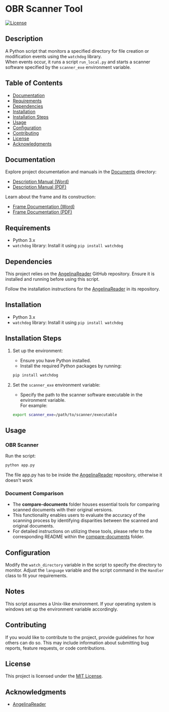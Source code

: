 # OBR Scanner Tool

[![License](https://img.shields.io/badge/License-MIT-blue.svg)](LICENSE)

## Description

A Python script that monitors a specified directory for file creation or modification events using the `watchdog`
library.\
When events occur, it runs a script `run_local.py` and starts a scanner software specified by the `scanner_exe`
environment variable.

## Table of Contents

- [Documentation](#documentation)
- [Requirements](#requirements)
- [Dependencies](#dependencies)
- [Installation](#installation)
- [Installation Steps](#installation-steps)
- [Usage](#usage)
- [Configuration](#configuration)
- [Contributing](#contributing)
- [License](#license)
- [Acknowledgments](#acknowledgments)

## Documentation

Explore project documentation and manuals in the [Documents](Documents) directory:

- [Description Manual (Word)](Documents/Description_Manual.docx)
- [Description Manual (PDF)](Documents/Description_Manual.pdf)

Learn about the frame and its construction:

- [Frame Documentation (Word)](Documents/Frame.docx)
- [Frame Documentation (PDF)](Documents/Frame.pdf)

## Requirements

- Python 3.x
- `watchdog` library: Install it using `pip install watchdog`

## Dependencies

This project relies on the [AngelinaReader](https://github.com/IlyaOvodov/AngelinaReader) GitHub repository. Ensure it
is installed and running before using this script.

Follow the installation instructions for the [AngelinaReader](https://github.com/IlyaOvodov/AngelinaReader) in its
repository.

## Installation

- Python 3.x
- `watchdog` library: Install it using `pip install watchdog`

## Installation Steps

1. Set up the environment:
    - Ensure you have Python installed.
    - Install the required Python packages by running:
   ```bash
   pip install watchdog
   ```

2. Set the `scanner_exe` environment variable:
    - Specify the path to the scanner software executable in the environment variable. \
      For example:

   ```bash
   export scanner_exe=/path/to/scanner/executable
   ```

## Usage

### OBR Scanner

Run the script:

   ```bash
   python app.py
   ```

The file app.py has to be inside the [AngelinaReader](https://github.com/IlyaOvodov/AngelinaReader) repository,
otherwise it doesn't work

### Document Comparison
- The **compare-documents** folder houses essential tools for comparing scanned documents with their original versions.     
- This functionality enables users to evaluate the accuracy of the scanning process by identifying disparities between the scanned and original documents.     
- For detailed instructions on utilizing these tools, please refer to the corresponding README within the [compare-documents](/compare-documents/README.md) folder.

## Configuration

Modify the `watch_directory` variable in the script to specify the directory to monitor.
Adjust the `language` variable and the script command in the `Handler` class to fit your requirements.

## Notes

This script assumes a Unix-like environment.
If your operating system is windows set up the environment variable accordingly.

## Contributing

If you would like to contribute to the project, provide guidelines for how others can do so. This may include
information about submitting bug reports, feature requests, or code contributions.

## License

This project is licensed under the [MIT License](LICENSE).

## Acknowledgments

- [AngelinaReader](https://github.com/IlyaOvodov/AngelinaReader)
